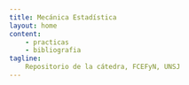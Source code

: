 ```yaml
---
title: Mecánica Estadística
layout: home
content:
    - practicas
    - bibliografia
tagline:
    Repositorio de la cátedra, FCEFyN, UNSJ
---
```

